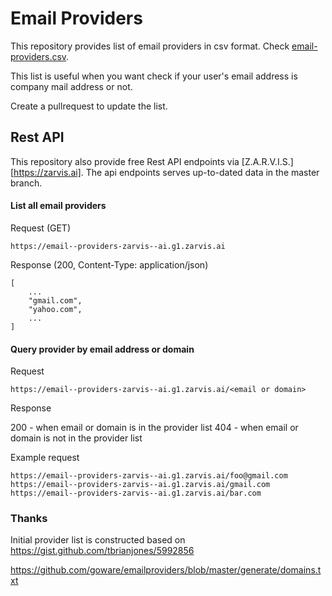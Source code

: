 # Email Providers

This repository provides list of email providers in csv format.
Check [email-providers.csv](https://github.com/zarvis-ai/email-providers/blob/master/email-providers.csv).

This list is useful when you want check if your user's email address is company mail address or not.

Create a pullrequest to update the list.

## Rest API

This repository also provide free Rest API endpoints via [Z.A.R.V.I.S.][https://zarvis.ai].
The api endpoints serves up-to-dated data in the master branch.

#### List all email providers

Request (GET)
```
https://email--providers-zarvis--ai.g1.zarvis.ai
```

Response (200, Content-Type: application/json)
```
[
    ...
    "gmail.com",
    "yahoo.com",
    ...
]
```

#### Query provider by email address or domain

Request
```
https://email--providers-zarvis--ai.g1.zarvis.ai/<email or domain>
```

Response

200 - when email or domain is in the provider list
404 - when email or domain is not in the provider list


Example request

```
https://email--providers-zarvis--ai.g1.zarvis.ai/foo@gmail.com
https://email--providers-zarvis--ai.g1.zarvis.ai/gmail.com
https://email--providers-zarvis--ai.g1.zarvis.ai/bar.com
```



### Thanks

Initial provider list is constructed based on https://gist.github.com/tbrianjones/5992856

https://github.com/goware/emailproviders/blob/master/generate/domains.txt
